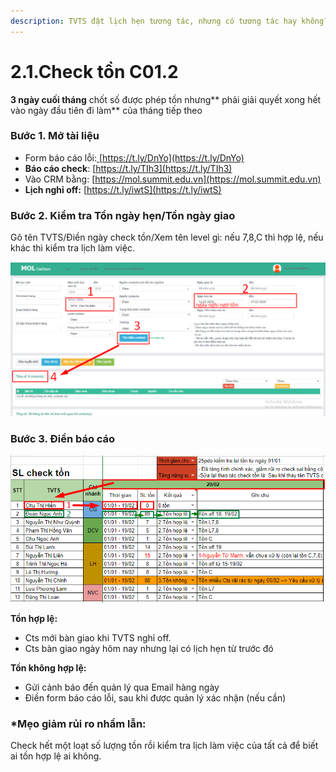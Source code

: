 ```yaml
---
description: TVTS đặt lịch hẹn tương tác, nhưng có tương tác hay không?
---
```


# 2.1.Check tồn C01.2

**3 ngày cuối tháng** chốt số được phép tồn nhưng** phải giải quyết xong hết vào ngày đầu tiên đi làm** của tháng tiếp theo

### **Bước 1.** Mở tài liệu

* Form báo cáo lỗi:[ ](http://bit.ly/39zZ1yM)[https://t.ly/DnYo](https://t.ly/DnYo)
* **Báo cáo check**: [https://t.ly/TIh3](https://t.ly/TIh3)
* Vào CRM bằng: [https://mol.summit.edu.vn](https://mol.summit.edu.vn) 
* **Lịch nghỉ off:** [https://t.ly/iwtS](https://t.ly/iwtS)

### **Bước 2.** Kiểm tra Tồn ngày hẹn/Tồn ngày giao

Gõ tên TVTS/Điền ngày check tồn/Xem tên level gì: nếu 7,8,C thì hợp lệ, nếu khác thì kiểm tra lịch làm việc.

![](../../.gitbook/assets/3-1.png)

### **Bước 3**. Điền báo cáo

![Báo cáo kiểm tra tồn](../../.gitbook/assets/ton-1.png)

**Tồn hợp lệ:**

* Cts mới bàn giao khi TVTS nghỉ off.
* Cts bàn giao ngày hôm nay nhưng lại có lịch hẹn từ trước đó

**Tồn không hợp lệ:**

* Gửi cảnh báo đến quản lý qua Email hàng ngày
* Điền form báo cáo lỗi, sau khi được quản lý xác nhận (nếu cần)

### **\*Mẹo giảm rủi ro nhầm lẫn:**

Check hết một loạt số lượng tồn rồi kiểm tra lịch làm việc của tất cả để biết ai tồn hợp lệ ai không.
